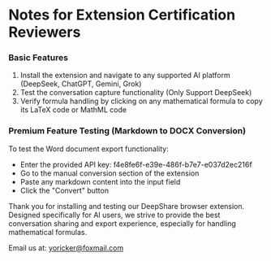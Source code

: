 # Notes for Extension Certification Reviewers

### Basic Features

1. Install the extension and navigate to any supported AI platform (DeepSeek, ChatGPT, Gemini, Grok)
2. Test the conversation capture functionality (Only Support DeepSeek)
3. Verify formula handling by clicking on any mathematical formula to copy its LaTeX code or MathML code

### Premium Feature Testing (Markdown to DOCX Conversion)

To test the Word document export functionality:
   - Enter the provided API key: f4e8fe6f-e39e-486f-b7e7-e037d2ec216f
   - Go to the manual conversion section of the extension
   - Paste any markdown content into the input field
   - Click the "Convert" button

Thank you for installing and testing our DeepShare browser extension. Designed specifically for AI users, we strive to provide the best conversation sharing and export experience, especially for handling mathematical formulas.

Email us at: yoricker@foxmail.com
